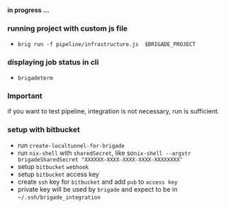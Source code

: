 #### in progress ...

### running project with custom js file
* `brig run -f pipeline/infrastructure.js  $BRIGADE_PROJECT`

### displaying job status in cli
* `brigadeterm`

### Important
if you want to test pipeline, integration is not necessary, run is sufficient.

### setup with bitbucket
* run `create-localtunnel-for-brigade`
* run `nix-shell` with `sharedSecret`, like so`nix-shell --argstr brigadeSharedSecret "XXXXXX-XXXX-XXXX-XXXX-XXXXXXXX"`
* setup `bitbucket` `webhook`
* setup `bitbucket` access key
* create `ssh` key for `bitbucket` and add `pub` to `access key`
* private key will be used by `brigade` and expect to be in `~/.ssh/brigade_integration`